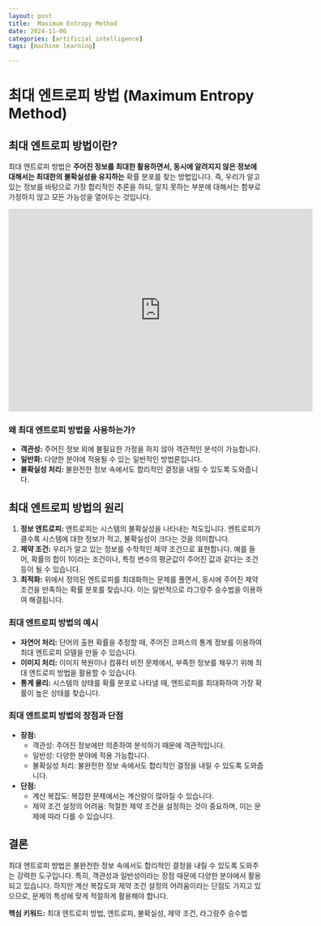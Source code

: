 ```yaml
---
layout: post
title:  Maximum Entropy Method
date: 2024-11-06
categories: [artificial intelligence]
tags: [machine learning]

---
```



# 최대 엔트로피 방법 (Maximum Entropy Method)

## 최대 엔트로피 방법이란?

최대 엔트로피 방법은 **주어진 정보를 최대한 활용하면서, 동시에 알려지지 않은 정보에 대해서는 최대한의 불확실성을 유지하는** 확률 분포를 찾는 방법입니다. 즉, 우리가 알고 있는 정보를 바탕으로 가장 합리적인 추론을 하되, 알지 못하는 부분에 대해서는 함부로 가정하지 않고 모든 가능성을 열어두는 것입니다.


<iframe width="600" height="400" src="https://www.youtube.com/embed/6YEn9QRy3ks?si=6r0jNfwHnOghixUX" title="YouTube video player" frameborder="0" allow="accelerometer; autoplay; clipboard-write; encrypted-media; gyroscope; picture-in-picture; web-share" referrerpolicy="strict-origin-when-cross-origin" allowfullscreen></iframe>

### 왜 최대 엔트로피 방법을 사용하는가?

* **객관성:** 주어진 정보 외에 불필요한 가정을 하지 않아 객관적인 분석이 가능합니다.
* **일반화:** 다양한 분야에 적용될 수 있는 일반적인 방법론입니다.
* **불확실성 처리:** 불완전한 정보 속에서도 합리적인 결정을 내릴 수 있도록 도와줍니다.

## 최대 엔트로피 방법의 원리

1. **정보 엔트로피:** 엔트로피는 시스템의 불확실성을 나타내는 척도입니다. 엔트로피가 클수록 시스템에 대한 정보가 적고, 불확실성이 크다는 것을 의미합니다.
2. **제약 조건:** 우리가 알고 있는 정보를 수학적인 제약 조건으로 표현합니다. 예를 들어, 확률의 합이 1이라는 조건이나, 특정 변수의 평균값이 주어진 값과 같다는 조건 등이 될 수 있습니다.
3. **최적화:** 위에서 정의된 엔트로피를 최대화하는 문제를 풀면서, 동시에 주어진 제약 조건을 만족하는 확률 분포를 찾습니다. 이는 일반적으로 라그랑주 승수법을 이용하여 해결됩니다.

### 최대 엔트로피 방법의 예시

* **자연어 처리:** 단어의 출현 확률을 추정할 때, 주어진 코퍼스의 통계 정보를 이용하여 최대 엔트로피 모델을 만들 수 있습니다.
* **이미지 처리:** 이미지 복원이나 컴퓨터 비전 문제에서, 부족한 정보를 채우기 위해 최대 엔트로피 방법을 활용할 수 있습니다.
* **통계 물리:** 시스템의 상태를 확률 분포로 나타낼 때, 엔트로피를 최대화하여 가장 확률이 높은 상태를 찾습니다.

### 최대 엔트로피 방법의 장점과 단점

* **장점:**
    * 객관성: 주어진 정보에만 의존하여 분석하기 때문에 객관적입니다.
    * 일반성: 다양한 분야에 적용 가능합니다.
    * 불확실성 처리: 불완전한 정보 속에서도 합리적인 결정을 내릴 수 있도록 도와줍니다.
* **단점:**
    * 계산 복잡도: 복잡한 문제에서는 계산량이 많아질 수 있습니다.
    * 제약 조건 설정의 어려움: 적절한 제약 조건을 설정하는 것이 중요하며, 이는 문제에 따라 다를 수 있습니다.

## 결론

최대 엔트로피 방법은 불완전한 정보 속에서도 합리적인 결정을 내릴 수 있도록 도와주는 강력한 도구입니다. 특히, 객관성과 일반성이라는 장점 때문에 다양한 분야에서 활용되고 있습니다. 하지만 계산 복잡도와 제약 조건 설정의 어려움이라는 단점도 가지고 있으므로, 문제의 특성에 맞게 적절하게 활용해야 합니다.

**핵심 키워드:** 최대 엔트로피 방법, 엔트로피, 불확실성, 제약 조건, 라그랑주 승수법

